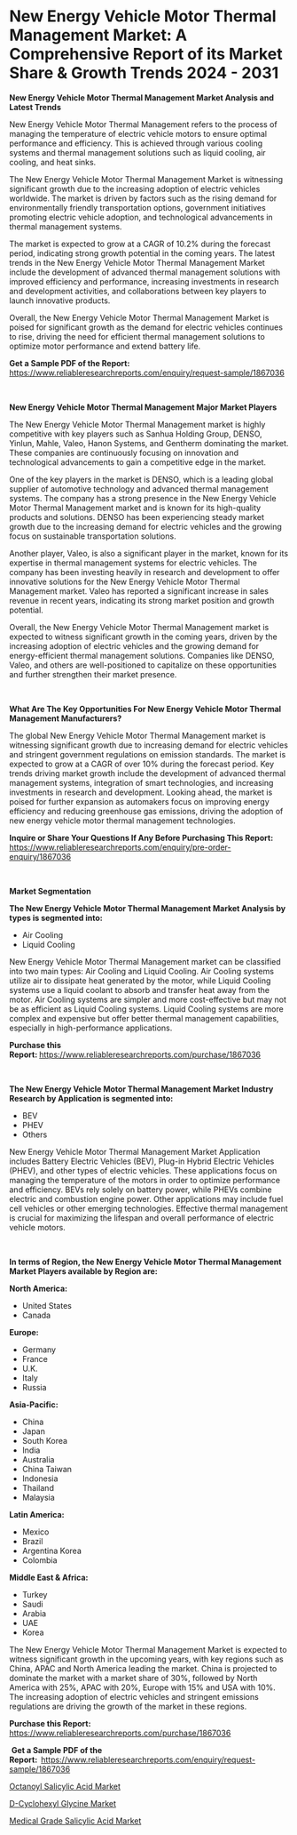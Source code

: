 <p><h1>New Energy Vehicle Motor Thermal Management Market: A Comprehensive Report of its Market Share & Growth Trends 2024 - 2031</h1></p><p><strong>New Energy Vehicle Motor Thermal Management Market Analysis and Latest Trends</strong></p>
<p><p>New Energy Vehicle Motor Thermal Management refers to the process of managing the temperature of electric vehicle motors to ensure optimal performance and efficiency. This is achieved through various cooling systems and thermal management solutions such as liquid cooling, air cooling, and heat sinks.</p><p>The New Energy Vehicle Motor Thermal Management Market is witnessing significant growth due to the increasing adoption of electric vehicles worldwide. The market is driven by factors such as the rising demand for environmentally friendly transportation options, government initiatives promoting electric vehicle adoption, and technological advancements in thermal management systems.</p><p>The market is expected to grow at a CAGR of 10.2% during the forecast period, indicating strong growth potential in the coming years. The latest trends in the New Energy Vehicle Motor Thermal Management Market include the development of advanced thermal management solutions with improved efficiency and performance, increasing investments in research and development activities, and collaborations between key players to launch innovative products.</p><p>Overall, the New Energy Vehicle Motor Thermal Management Market is poised for significant growth as the demand for electric vehicles continues to rise, driving the need for efficient thermal management solutions to optimize motor performance and extend battery life.</p></p>
<p><strong>Get a Sample PDF of the Report:&nbsp;</strong> <a href="https://www.reliableresearchreports.com/enquiry/request-sample/1867036">https://www.reliableresearchreports.com/enquiry/request-sample/1867036</a></p>
<p>&nbsp;</p>
<p><strong>New Energy Vehicle Motor Thermal Management Major Market Players</strong></p>
<p><p>The New Energy Vehicle Motor Thermal Management market is highly competitive with key players such as Sanhua Holding Group, DENSO, Yinlun, Mahle, Valeo, Hanon Systems, and Gentherm dominating the market. These companies are continuously focusing on innovation and technological advancements to gain a competitive edge in the market.</p><p>One of the key players in the market is DENSO, which is a leading global supplier of automotive technology and advanced thermal management systems. The company has a strong presence in the New Energy Vehicle Motor Thermal Management market and is known for its high-quality products and solutions. DENSO has been experiencing steady market growth due to the increasing demand for electric vehicles and the growing focus on sustainable transportation solutions.</p><p>Another player, Valeo, is also a significant player in the market, known for its expertise in thermal management systems for electric vehicles. The company has been investing heavily in research and development to offer innovative solutions for the New Energy Vehicle Motor Thermal Management market. Valeo has reported a significant increase in sales revenue in recent years, indicating its strong market position and growth potential.</p><p>Overall, the New Energy Vehicle Motor Thermal Management market is expected to witness significant growth in the coming years, driven by the increasing adoption of electric vehicles and the growing demand for energy-efficient thermal management solutions. Companies like DENSO, Valeo, and others are well-positioned to capitalize on these opportunities and further strengthen their market presence.</p></p>
<p>&nbsp;</p>
<p><strong>What Are The Key Opportunities For New Energy Vehicle Motor Thermal Management Manufacturers?</strong></p>
<p><p>The global New Energy Vehicle Motor Thermal Management market is witnessing significant growth due to increasing demand for electric vehicles and stringent government regulations on emission standards. The market is expected to grow at a CAGR of over 10% during the forecast period. Key trends driving market growth include the development of advanced thermal management systems, integration of smart technologies, and increasing investments in research and development. Looking ahead, the market is poised for further expansion as automakers focus on improving energy efficiency and reducing greenhouse gas emissions, driving the adoption of new energy vehicle motor thermal management technologies.</p></p>
<p><strong>Inquire or Share Your Questions If Any Before Purchasing This Report:</strong> <a href="https://www.reliableresearchreports.com/enquiry/pre-order-enquiry/1867036">https://www.reliableresearchreports.com/enquiry/pre-order-enquiry/1867036</a></p>
<p>&nbsp;</p>
<p><strong>Market Segmentation</strong></p>
<p><strong>The New Energy Vehicle Motor Thermal Management Market Analysis by types is segmented into:</strong></p>
<p><ul><li>Air Cooling</li><li>Liquid Cooling</li></ul></p>
<p><p>New Energy Vehicle Motor Thermal Management market can be classified into two main types: Air Cooling and Liquid Cooling. Air Cooling systems utilize air to dissipate heat generated by the motor, while Liquid Cooling systems use a liquid coolant to absorb and transfer heat away from the motor. Air Cooling systems are simpler and more cost-effective but may not be as efficient as Liquid Cooling systems. Liquid Cooling systems are more complex and expensive but offer better thermal management capabilities, especially in high-performance applications.</p></p>
<p><strong>Purchase this Report:&nbsp;</strong><a href="https://www.reliableresearchreports.com/purchase/1867036">https://www.reliableresearchreports.com/purchase/1867036</a></p>
<p>&nbsp;</p>
<p><strong>The New Energy Vehicle Motor Thermal Management Market Industry Research by Application is segmented into:</strong></p>
<p><ul><li>BEV</li><li>PHEV</li><li>Others</li></ul></p>
<p><p>New Energy Vehicle Motor Thermal Management Market Application includes Battery Electric Vehicles (BEV), Plug-in Hybrid Electric Vehicles (PHEV), and other types of electric vehicles. These applications focus on managing the temperature of the motors in order to optimize performance and efficiency. BEVs rely solely on battery power, while PHEVs combine electric and combustion engine power. Other applications may include fuel cell vehicles or other emerging technologies. Effective thermal management is crucial for maximizing the lifespan and overall performance of electric vehicle motors.</p></p>
<p>&nbsp;</p>
<p><strong>In terms of Region, the New Energy Vehicle Motor Thermal Management Market Players available by Region are:</strong></p>
<p>
    <p> <strong> North America: </strong>
        <ul>
            <li>United States</li>
            <li>Canada</li>
        </ul>
        </p> 
    <p> <strong> Europe: </strong>
        <ul>
            <li>Germany</li>
            <li>France</li>
            <li>U.K.</li>
            <li>Italy</li>
            <li>Russia</li>
        </ul>
        </p> 
    <p> <strong> Asia-Pacific: </strong>
        <ul>
            <li>China</li>
            <li>Japan</li>
            <li>South Korea</li>
            <li>India</li>
            <li>Australia</li>
            <li>China Taiwan</li>
            <li>Indonesia</li>
            <li>Thailand</li>
            <li>Malaysia</li>
        </ul>
        </p> 
    <p> <strong> Latin America: </strong>
        <ul>
            <li>Mexico</li>
            <li>Brazil</li>
            <li>Argentina Korea</li>
            <li>Colombia</li>
        </ul>
        </p> 
    <p> <strong> Middle East & Africa: </strong>
        <ul>
            <li>Turkey</li>
            <li>Saudi</li>
            <li>Arabia</li>
            <li>UAE</li>
            <li>Korea</li>
        </ul>
    </p>
    </p>
<p><p>The New Energy Vehicle Motor Thermal Management Market is expected to witness significant growth in the upcoming years, with key regions such as China, APAC and North America leading the market. China is projected to dominate the market with a market share of 30%, followed by North America with 25%, APAC with 20%, Europe with 15% and USA with 10%. The increasing adoption of electric vehicles and stringent emissions regulations are driving the growth of the market in these regions.</p></p>
<p><strong>Purchase this Report: </strong><a href="https://www.reliableresearchreports.com/purchase/1867036">https://www.reliableresearchreports.com/purchase/1867036</a></p>
<p>&nbsp;<strong>Get a Sample PDF of the Report:&nbsp;&nbsp;</strong><a href="https://www.reliableresearchreports.com/enquiry/request-sample/1867036">https://www.reliableresearchreports.com/enquiry/request-sample/1867036</a></p>
<p><strong></strong></p>
<p><p><a href="https://view.publitas.com/reportprime-1/octanoyl-salicylic-acid-market-size-market-trends-and-growth-outlook-forecasted-for-period-from-2023-to-2030/">Octanoyl Salicylic Acid Market</a></p><p><a href="https://view.publitas.com/reportprime-1/d-cyclohexyl-glycine-market-furnish-information-about-market-size-market-share-market-dynamics-and-projections-spanning-from-2023-to-2030/">D-Cyclohexyl Glycine Market</a></p><p><a href="https://view.publitas.com/reportprime-1/medical-grade-salicylic-acid-market-challenges-opportunities-and-growth-drivers-and-major-market-players-forecasted-for-period-from-2023-2030/">Medical Grade Salicylic Acid Market</a></p></p>